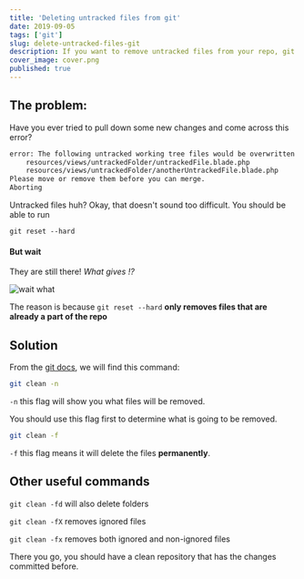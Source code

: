 ```yaml
---
title: 'Deleting untracked files from git'
date: 2019-09-05
tags: ['git']
slug: delete-untracked-files-git
description: If you want to remove untracked files from your repo, git reset wont work
cover_image: cover.png
published: true
---
```


## The problem:

Have you ever tried to pull down some new changes and come across this error?

```bash
error: The following untracked working tree files would be overwritten by merge:
	resources/views/untrackedFolder/untrackedFile.blade.php
    resources/views/untrackedFolder/anotherUntrackedFile.blade.php
Please move or remove them before you can merge.
Aborting
```

Untracked files huh? Okay, that doesn't sound too difficult. You should be able to run

`git reset --hard`

#### But wait

They are still there! _What gives !?_

![wait what](https://media.giphy.com/media/IMuqnp96sdhyE/giphy.gif)

The reason is because `git reset --hard` **only removes files that are already a part of the repo**

## Solution

From the [git docs](https://git-scm.com/docs/git-clean), we will find this command:

```bash
git clean -n
```

`-n` this flag will show you what files will be removed.

You should use this flag first to determine what is going to be removed.

```bash
git clean -f
```

`-f` this flag means it will delete the files **permanently**.

## Other useful commands

`git clean -fd` will also delete folders

`git clean -fX` removes ignored files

`git clean -fx` removes both ignored and non-ignored files

There you go, you should have a clean repository that has the changes committed before.
